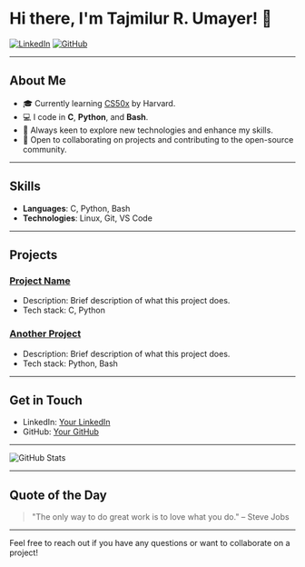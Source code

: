 # Hi there, I'm Tajmilur R. Umayer! 👋

<!-- Social badges -->
[![LinkedIn](https://img.shields.io/badge/-LinkedIn-blue?style=flat&logo=LinkedIn&logoColor=white&link=https://linkedin.com/in/yourprofile)](https://linkedin.com/in/yourprofile)
[![GitHub](https://img.shields.io/github/followers/taj-rahman?label=follow&style=social)](https://github.com/taj-rahman)

---

## About Me

- 🎓 Currently learning [CS50x](https://cs50.harvard.edu/x/) by Harvard.
- 💻 I code in **C**, **Python**, and **Bash**.
- 🌱 Always keen to explore new technologies and enhance my skills.
- 🤔 Open to collaborating on projects and contributing to the open-source community.

---

## Skills

- **Languages**: C, Python, Bash
- **Technologies**: Linux, Git, VS Code

---

## Projects

### [Project Name](https://github.com/yourusername/project-repo)
- Description: Brief description of what this project does.
- Tech stack: C, Python

### [Another Project](https://github.com/yourusername/another-project-repo)
- Description: Brief description of what this project does.
- Tech stack: Python, Bash

---

## Get in Touch

- LinkedIn: [Your LinkedIn](https://linkedin.com/in/yourprofile)
- GitHub: [Your GitHub](https://github.com/taj-rahman)

---

![GitHub Stats](https://github-readme-stats.vercel.app/api?username=taj-rahman&show_icons=true&hide=prs&theme=radical)

<!-- Optionally, you can add more GitHub stats or other visual elements -->

---

## Quote of the Day

>"The only way to do great work is to love what you do." – Steve Jobs

---

Feel free to reach out if you have any questions or want to collaborate on a project!
